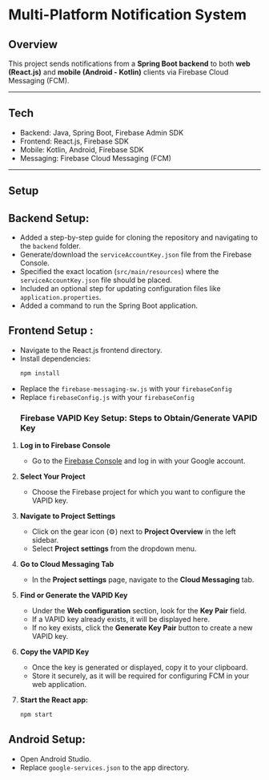 # Multi-Platform Notification System

## Overview

This project sends notifications from a **Spring Boot backend** to both **web (React.js)** and **mobile (Android - Kotlin)** clients via Firebase Cloud Messaging (FCM).

---

## Tech

- Backend: Java, Spring Boot, Firebase Admin SDK
- Frontend: React.js, Firebase SDK
- Mobile: Kotlin, Android, Firebase SDK
- Messaging: Firebase Cloud Messaging (FCM)

---

## Setup

## Backend Setup:
- Added a step-by-step guide for cloning the repository and navigating to the `backend` folder.
- Generate/download the `serviceAccountKey.json` file from the Firebase Console.
- Specified the exact location (`src/main/resources`) where the `serviceAccountKey.json` file should be placed.
- Included an optional step for updating configuration files like `application.properties`.
- Added a command to run the Spring Boot application.
  
## Frontend Setup :
   - Navigate to the React.js frontend directory.
   - Install dependencies:
     ```bash
     npm install
     ```
   - Replace the `firebase-messaging-sw.js` with your `firebaseConfig`
   - Replace `firebaseConfig.js` with your `firebaseConfig`
     ### Firebase VAPID Key Setup: Steps to Obtain/Generate VAPID Key

1. **Log in to Firebase Console**  
   - Go to the [Firebase Console](https://console.firebase.google.com/) and log in with your Google account.

2. **Select Your Project**  
   - Choose the Firebase project for which you want to configure the VAPID key.

3. **Navigate to Project Settings**  
   - Click on the gear icon (⚙️) next to **Project Overview** in the left sidebar.
   - Select **Project settings** from the dropdown menu.

4. **Go to Cloud Messaging Tab**  
   - In the **Project settings** page, navigate to the **Cloud Messaging** tab.

5. **Find or Generate the VAPID Key**  
   - Under the **Web configuration** section, look for the **Key Pair** field.
   - If a VAPID key already exists, it will be displayed here.
   - If no key exists, click the **Generate Key Pair** button to create a new VAPID key.

6. **Copy the VAPID Key**  
   - Once the key is generated or displayed, copy it to your clipboard.
   - Store it securely, as it will be required for configuring FCM in your web application.
   
7. **Start the React app:**
     ```bash
     npm start
     ```

## Android Setup:
   - Open Android Studio.
   - Replace `google-services.json` to the app directory.
